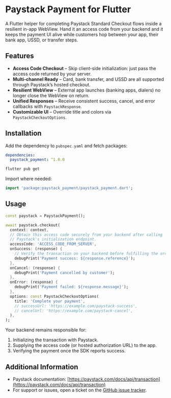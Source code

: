 # Paystack Payment for Flutter

A Flutter helper for completing Paystack Standard Checkout flows inside a resilient in-app WebView. Hand it an access code from your backend and it keeps the payment UI alive while customers hop between your app, their bank app, USSD, or transfer steps.

## Features

- **Access Code Checkout** – Skip client-side initialization: just pass the access code returned by your server.
- **Multi-channel Ready** – Card, bank transfer, and USSD are all supported through Paystack’s hosted checkout.
- **Resilient WebView** – External app launches (banking apps, dialers) no longer close the WebView on return.
- **Unified Responses** – Receive consistent success, cancel, and error callbacks with `PaystackResponse`.
- **Customizable UI** – Override title and colors via `PaystackCheckoutOptions`.

## Installation

Add the dependency to `pubspec.yaml` and fetch packages:

```yaml
dependencies:
  paystack_payment: ^1.0.0
```

```bash
flutter pub get
```

Import where needed:

```dart
import 'package:paystack_payment/paystack_payment.dart';
```

## Usage

```dart
const paystack = PaystackPayment();

await paystack.checkout(
  context: context,
  // Obtain this access code securely from your backend after calling
  // Paystack's initialization endpoint.
  accessCode: 'ACCESS_CODE_FROM_SERVER',
  onSuccess: (response) {
    // Verify the transaction on your backend before fulfilling the order.
    debugPrint('Payment success: ${response.reference}');
  },
  onCancel: (response) {
    debugPrint('Payment cancelled by customer');
  },
  onError: (response) {
    debugPrint('Payment failed: ${response.message}');
  },
  options: const PaystackCheckoutOptions(
    title: 'Complete your payment',
    // successUrl: 'https://example.com/paystack-success',
    // cancelUrl: 'https://example.com/paystack-cancel',
  ),
);
```

Your backend remains responsible for:

1. Initializing the transaction with Paystack.
2. Supplying the access code (or hosted authorization URL) to the app.
3. Verifying the payment once the SDK reports success.

## Additional Information

- Paystack documentation: [https://paystack.com/docs/api/transaction](https://paystack.com/docs/api/transaction)
- For support or issues, open a ticket on the [GitHub issue tracker](https://github.com/Bolxtineltd/paystack_payment/issues).
